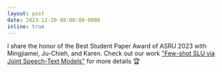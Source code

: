 ```yaml
---
layout: post
date: 2023-12-20 08:00:00-0000
inline: true
---
```


I share the honor of the Best Student Paper Award of ASRU 2023 with Mingjiamei, Ju-Chieh, and Karen. Check out our work ["Few-shot SLU via Joint Speech-Text Models"](https://arxiv.org/abs/2310.05919) for more details :trophy: